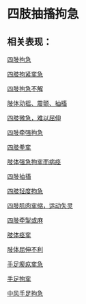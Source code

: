 # 四肢抽搐拘急## 相关表现： [四肢拘急](https://www.gmzyjc.com/search/result?wd=四肢拘急)[四肢拘紧挛急](https://www.gmzyjc.com/search/result?wd=四肢拘紧挛急)[四肢拘急不解](https://www.gmzyjc.com/search/result?wd=四肢拘急不解)[肢体动摇、震颤、抽搐](https://www.gmzyjc.com/search/result?wd=肢体动摇、震颤、抽搐)[四肢微急，难以屈伸](https://www.gmzyjc.com/search/result?wd=四肢微急，难以屈伸)[四肢牵强拘急](https://www.gmzyjc.com/search/result?wd=四肢牵强拘急)[四肢拳挛](https://www.gmzyjc.com/search/result?wd=四肢拳挛)[肢体强急拘挛而病痉](https://www.gmzyjc.com/search/result?wd=肢体强急拘挛而病痉)[四肢抽搐](https://www.gmzyjc.com/search/result?wd=四肢抽搐)[四肢轻度拘急](https://www.gmzyjc.com/search/result?wd=四肢轻度拘急)[四肢肌肉挛缩，运动失灵](https://www.gmzyjc.com/search/result?wd=四肢肌肉挛缩，运动失灵)[四肢牵掣或麻](https://www.gmzyjc.com/search/result?wd=四肢牵掣或麻)[肢体痉挛](https://www.gmzyjc.com/search/result?wd=肢体痉挛)[肢体屈伸不利](https://www.gmzyjc.com/search/result?wd=肢体屈伸不利)[手足瘈疭挛急](https://www.gmzyjc.com/search/result?wd=手足瘈疭挛急)[手足拘挛](https://www.gmzyjc.com/search/result?wd=手足拘挛)[中风手足拘急](https://www.gmzyjc.com/search/result?wd=中风手足拘急)